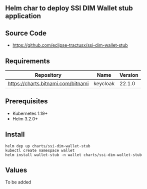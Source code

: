 ## Helm char to deploy SSI DIM Wallet stub application

## Source Code

* <https://github.com/eclipse-tractusx/ssi-dim-wallet-stub>

## Requirements

| Repository | Name | Version |
|------------|------|---------|
| https://charts.bitnami.com/bitnami | keycloak | 22.1.0 |

## Prerequisites
- Kubernetes 1.19+
- Helm 3.2.0+

## Install
```
helm dep up charts/ssi-dim-wallet-stub
kubectl create namespace wallet
helm install wallet-stub -n wallet charts/ssi-dim-wallet-stub
```

## Values

To be added
